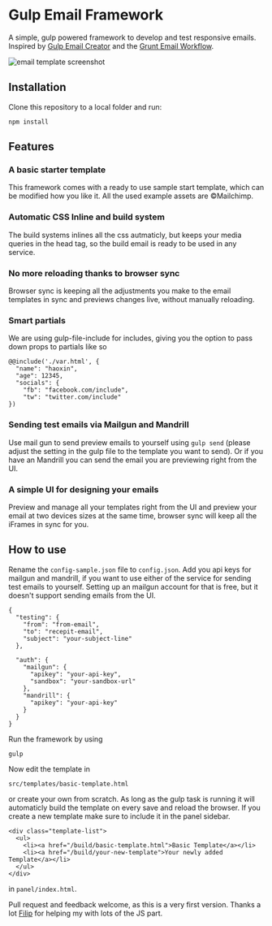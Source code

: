 # Gulp Email Framework

A simple, gulp powered framework to develop and test responsive emails. Inspired by [Gulp Email Creator](https://github.com/darylldoyle/Gulp-Email-Creator) and the [Grunt Email Workflow](https://github.com/leemunroe/grunt-email-workflow).

![email template screenshot](https://cloud.githubusercontent.com/assets/4403029/19772299/0ea6066e-9c66-11e6-97f3-c413eadbefa6.png)


## Installation

Clone this repository to a local folder and run:
```
npm install
```

## Features

### A basic starter template
This framework comes with a ready to use sample start template, which can be modified how you like it. All the used example assets are ©Mailchimp.

### Automatic CSS Inline and build system
The build systems inlines all the css autmaticly, but keeps your media queries in the head tag, so the build email is ready to be used in any service.

### No more reloading thanks to browser sync
Browser sync is keeping all the adjustments you make to the email templates in sync and previews changes live, without manually reloading.

### Smart partials
We are using gulp-file-include for includes, giving you the option to pass down props to partials like so
```
@@include('./var.html', {
  "name": "haoxin",
  "age": 12345,
  "socials": {
    "fb": "facebook.com/include",
    "tw": "twitter.com/include"
})
```

### Sending test emails via Mailgun and Mandrill
Use mail gun to send preview emails to yourself using `gulp send` (please adjust the setting in the gulp file to the template you want to send). Or if you have an Mandrill you can send the email you are previewing right from the UI.

### A simple UI for designing your emails
Preview and manage all your templates right from the UI and preview your email at two devices sizes at the same time, browser sync will keep all the iFrames in sync for you.

## How to use
Rename the `config-sample.json` file to `config.json`. Add you api keys for mailgun and mandrill, if you want to use either of the service for sending test emails to yourself. Setting up an mailgun account for that is free, but it doesn't support sending emails from the UI.

```
{
  "testing": {
    "from": "from-email",
    "to": "recepit-email",
    "subject": "your-subject-line"
  },

  "auth": {
    "mailgun": {
      "apikey": "your-api-key",
      "sandbox": "your-sandbox-url"
    },
    "mandrill": {
      "apikey": "your-api-key"
    }
  }
}

```

Run the framework by using
```
gulp
```
Now edit the template in
```
src/templates/basic-template.html
```
or create your own from scratch. As long as the gulp task is running it will automaticly build the template on every save and reload the browser. If you create a new template make sure to include it in the panel sidebar. 
```
<div class="template-list">
  <ul>
    <li><a href="/build/basic-template.html">Basic Template</a></li>
    <li><a href="/build/your-new-template">Your newly added Template</a></li>
  </ul>
</div>
```
in `panel/index.html`.

Pull request and feedback welcome, as this is a very first version.
Thanks a lot [Filip](https://github.com/peritus) for helping my with lots of the JS part.

